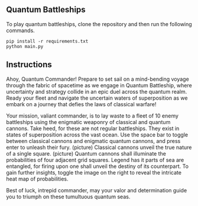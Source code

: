 Quantum Battleships
-------------------

To play quantum battleships, clone the repository and then run the following commands.
```
pip install -r requirements.txt
python main.py
```

Instructions
------------
Ahoy, Quantum Commander! Prepare to set sail on a mind-bending voyage through the fabric of spacetime as we engage in Quantum Battleship, where uncertainty and strategy collide in an epic duel across the quantum realm. Ready your fleet and navigate the uncertain waters of superposition as we embark on a journey that defies the laws of classical warfare!

Your mission, valiant commander, is to lay waste to a fleet of 10 enemy battleships using the enigmatic weaponry of classical and quantum cannons. 
Take heed, for these are not regular battleships. They exist in states of superposition across the vast ocean.
Use the space bar to toggle between classical cannons and enigmatic quantum cannons, and press enter to unleash their fury.
(picture) Classical cannons unveil the true nature of a single square.
(picture) Quantum cannons shall illuminate the probabilities of four adjacent grid squares. 
Legend has it parts of sea are entangled, for firing upon one shall unveil the destiny of its counterpart. 
To gain further insights, toggle the image on the right to reveal the intricate heat map of probabilities. 

Best of luck, intrepid commander, may your valor and determination guide you to triumph on these tumultuous quantum seas.

